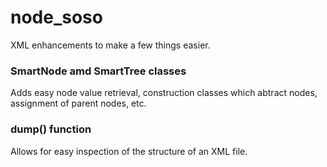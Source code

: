 # node_soso

XML enhancements to make a few things easier.

### SmartNode amd SmartTree classes

Adds easy node value retrieval, construction classes which abtract nodes,
assignment of parent nodes, etc.

### dump() function

Allows for easy inspection of the structure of an XML file.
